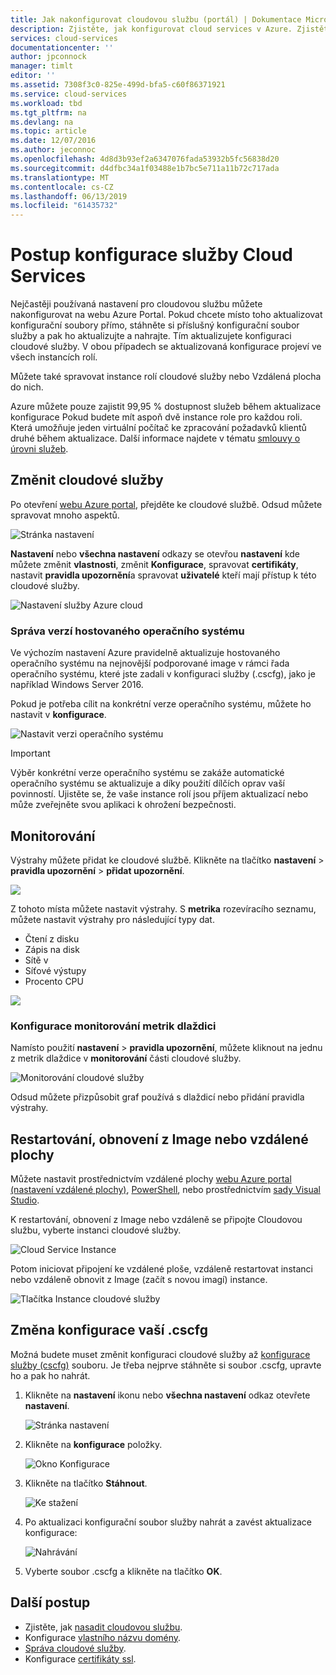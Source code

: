 ```yaml
---
title: Jak nakonfigurovat cloudovou službu (portál) | Dokumentace Microsoftu
description: Zjistěte, jak konfigurovat cloud services v Azure. Zjistěte, jak aktualizovat konfiguraci cloudové služby a konfigurace vzdáleného přístupu do instancí rolí. Tyto příklady pomocí webu Azure portal.
services: cloud-services
documentationcenter: ''
author: jpconnock
manager: timlt
editor: ''
ms.assetid: 7308f3c0-825e-499d-bfa5-c60f86371921
ms.service: cloud-services
ms.workload: tbd
ms.tgt_pltfrm: na
ms.devlang: na
ms.topic: article
ms.date: 12/07/2016
ms.author: jeconnoc
ms.openlocfilehash: 4d8d3b93ef2a6347076fada53932b5fc56838d20
ms.sourcegitcommit: d4dfbc34a1f03488e1b7bc5e711a11b72c717ada
ms.translationtype: MT
ms.contentlocale: cs-CZ
ms.lasthandoff: 06/13/2019
ms.locfileid: "61435732"
---
```

# <a name="how-to-configure-cloud-services"></a>Postup konfigurace služby Cloud Services

Nejčastěji používaná nastavení pro cloudovou službu můžete nakonfigurovat na webu Azure Portal. Pokud chcete místo toho aktualizovat konfigurační soubory přímo, stáhněte si příslušný konfigurační soubor služby a pak ho aktualizujte a nahrajte. Tím aktualizujete konfiguraci cloudové služby. V obou případech se aktualizovaná konfigurace projeví ve všech instancích rolí.

Můžete také spravovat instance rolí cloudové služby nebo Vzdálená plocha do nich.

Azure můžete pouze zajistit 99,95 % dostupnost služeb během aktualizace konfigurace Pokud budete mít aspoň dvě instance role pro každou roli. Která umožňuje jeden virtuální počítač ke zpracování požadavků klientů druhé během aktualizace. Další informace najdete v tématu [smlouvy o úrovni služeb](https://azure.microsoft.com/support/legal/sla/).

## <a name="change-a-cloud-service"></a>Změnit cloudové služby

Po otevření [webu Azure portal](https://portal.azure.com/), přejděte ke cloudové službě. Odsud můžete spravovat mnoho aspektů.

![Stránka nastavení](./media/cloud-services-how-to-configure-portal/cloud-service.png)

**Nastavení** nebo **všechna nastavení** odkazy se otevřou **nastavení** kde můžete změnit **vlastnosti**, změnit  **Konfigurace**, spravovat **certifikáty**, nastavit **pravidla upozornění**a spravovat **uživatelé** kteří mají přístup k této cloudové služby.

![Nastavení služby Azure cloud](./media/cloud-services-how-to-configure-portal/cs-settings-blade.png)

### <a name="manage-guest-os-version"></a>Správa verzí hostovaného operačního systému

Ve výchozím nastavení Azure pravidelně aktualizuje hostovaného operačního systému na nejnovější podporované image v rámci řada operačního systému, které jste zadali v konfiguraci služby (.cscfg), jako je například Windows Server 2016.

Pokud je potřeba cílit na konkrétní verze operačního systému, můžete ho nastavit v **konfigurace**.

![Nastavit verzi operačního systému](./media/cloud-services-how-to-configure-portal/cs-settings-config-guestosversion.png)

>[!IMPORTANT]
> Výběr konkrétní verze operačního systému se zakáže automatické operačního systému se aktualizuje a díky použití dílčích oprav vaší povinností. Ujistěte se, že vaše instance rolí jsou příjem aktualizací nebo může zveřejněte svou aplikaci k ohrožení bezpečnosti.

## <a name="monitoring"></a>Monitorování

Výstrahy můžete přidat ke cloudové službě. Klikněte na tlačítko **nastavení** > **pravidla upozornění** > **přidat upozornění**.

![](./media/cloud-services-how-to-configure-portal/cs-alerts.png)

Z tohoto místa můžete nastavit výstrahy. S **metrika** rozevíracího seznamu, můžete nastavit výstrahy pro následující typy dat.

* Čtení z disku
* Zápis na disk
* Sítě v
* Síťové výstupy
* Procento CPU

![](./media/cloud-services-how-to-configure-portal/cs-alert-item.png)

### <a name="configure-monitoring-from-a-metric-tile"></a>Konfigurace monitorování metrik dlaždici

Namísto použití **nastavení** > **pravidla upozornění**, můžete kliknout na jednu z metrik dlaždice v **monitorování** části cloudové služby.

![Monitorování cloudové služby](./media/cloud-services-how-to-configure-portal/cs-monitoring.png)

Odsud můžete přizpůsobit graf používá s dlaždicí nebo přidání pravidla výstrahy.

## <a name="reboot-reimage-or-remote-desktop"></a>Restartování, obnovení z Image nebo vzdálené plochy

Můžete nastavit prostřednictvím vzdálené plochy [webu Azure portal (nastavení vzdálené plochy)](cloud-services-role-enable-remote-desktop-new-portal.md), [PowerShell](cloud-services-role-enable-remote-desktop-powershell.md), nebo prostřednictvím [sady Visual Studio](cloud-services-role-enable-remote-desktop-visual-studio.md).

K restartování, obnovení z Image nebo vzdáleně se připojte Cloudovou službu, vyberte instanci cloudové služby.

![Cloud Service Instance](./media/cloud-services-how-to-configure-portal/cs-instance.png)

Potom iniciovat připojení ke vzdálené ploše, vzdáleně restartovat instanci nebo vzdáleně obnovit z Image (začít s novou imagí) instance.

![Tlačítka Instance cloudové služby](./media/cloud-services-how-to-configure-portal/cs-instance-buttons.png)

## <a name="reconfigure-your-cscfg"></a>Změna konfigurace vaší .cscfg

Možná budete muset změnit konfiguraci cloudové služby až [konfigurace služby (cscfg)](cloud-services-model-and-package.md#cscfg) souboru. Je třeba nejprve stáhněte si soubor .cscfg, upravte ho a pak ho nahrát.

1. Klikněte na **nastavení** ikonu nebo **všechna nastavení** odkaz otevřete **nastavení**.

    ![Stránka nastavení](./media/cloud-services-how-to-configure-portal/cloud-service.png)
2. Klikněte na **konfigurace** položky.

    ![Okno Konfigurace](./media/cloud-services-how-to-configure-portal/cs-settings-config.png)
3. Klikněte na tlačítko **Stáhnout**.

    ![Ke stažení](./media/cloud-services-how-to-configure-portal/cs-settings-config-panel-download.png)
4. Po aktualizaci konfigurační soubor služby nahrát a zavést aktualizace konfigurace:

    ![Nahrávání](./media/cloud-services-how-to-configure-portal/cs-settings-config-panel-upload.png)
5. Vyberte soubor .cscfg a klikněte na tlačítko **OK**.

## <a name="next-steps"></a>Další postup

* Zjistěte, jak [nasadit cloudovou službu](cloud-services-how-to-create-deploy-portal.md).
* Konfigurace [vlastního názvu domény](cloud-services-custom-domain-name-portal.md).
* [Správa cloudové služby](cloud-services-how-to-manage-portal.md).
* Konfigurace [certifikáty ssl](cloud-services-configure-ssl-certificate-portal.md).
